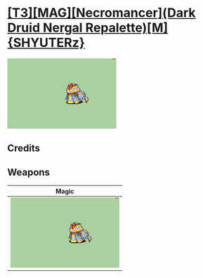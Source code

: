 # [\[T3\]\[MAG\]\[Necromancer\]\(Dark Druid Nergal Repalette\)\[M\]{SHYUTERz}](./)

<img src="./6.%20Magic%20(FE8%20Compatible%20Alt)%20%7BSHYUTERz%7D/Magic_000.png" alt="[T3][MAG][Necromancer](Dark Druid Nergal Repalette)[M]{SHYUTERz} standing" />

## Credits



## Weapons


|Magic |
|  :---: |
| <img alt="Magic animation" src="./6.%20Magic%20(FE8%20Compatible%20Alt)%20%7BSHYUTERz%7D/Magic.gif" /> |
